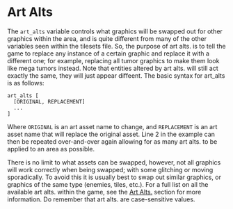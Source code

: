 # Art Alts


The ```art_alts``` variable controls what graphics will be swapped out for other
graphics within the area, and is quite different from many of the other variables
seen within the tilesets file. So, the purpose of art alts. is to tell the game
to replace any instance of a certain graphic and replace it with a different one;
for example, replacing all tumor graphics to make them look like mega tumors
instead. Note that entities altered by art alts. will still act exactly the same,
they will just appear diffeent. The basic syntax for art_alts is as follows:

```
art_alts [
  [ORIGINAL, REPLACEMENT]
  ...
]
```

Where ```ORIGINAL``` is an art asset name to change, and ```REPLACEMENT``` is an
art asset name that will replace the original asset. Line 2 in the example can
then be repeated over-and-over again allowing for as many art alts. to be applied
to an area as possible.

There is no limit to what assets can be swapped, however, not all graphics will
work correctly when being swapped; with some glitching or moving sporadically. To
avoid this it is usually best to swap out similar graphics, or graphics of the
same type (enemies, tiles, etc.). For a full list on all the available art alts.
within the game, see the [Art Alts.](../art_alts/overview.md) section for more
information. Do remember that art alts. are case-sensitive values. 
